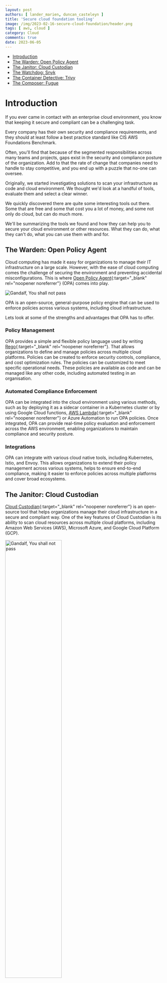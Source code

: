 ```yaml
---
layout: post
authors: [ lander_marien, duncan_casteleyn ]
title: 'Secure cloud foundation tooling'
image: /img/2023-02-16-secure-cloud-foundation/header.png
tags: [ aws, cloud ]
category: Cloud
comments: true
date: 2023-06-05
---
```


- [Introduction](#introduction)
- [The Warden: Open Policy Agent](#the-warden-open-policy-agent)
- [The Janitor: Cloud Custodian](#the-janitor-cloud-custodian)
- [The Watchdog: Snyk](#the-watchdog-snyk)
- [The Container Detective: Trivy](#the-container-detective-trivy)
- [The Composer: Fugue](#the-composer-fugue)

# Introduction

If you ever came in contact with an enterprise cloud environment,
you know that keeping it secure and compliant can be a challenging task.

Every company has their own security and compliance requirements,
and they should at least follow a best practice standard like CIS AWS Foundations Benchmark.

Often, you'll find that because of the segmented responsibilities across many teams and projects,
gaps exist in the security and compliance posture of the organization.
Add to that the rate of change that companies need to handle to stay competitive,
and you end up with a puzzle that no-one can oversee.

Originally, we started investigating solutions to scan your infrastructure as code and cloud environment.
We thought we'd look at a handful of tools, evaluate them and select a clear winner.

We quickly discovered there are quite some interesting tools out there.
Some that are free and some that cost you a lot of money,
and some not only do cloud, but can do much more.

We'll be summarizing the tools we found and how they can help you to secure your cloud environment or other resources.
What they can do, what they can't do, what you can use them with and for.

## The Warden: Open Policy Agent

Cloud computing has made it easy for organizations to manage their IT infrastructure on a large scale. However, with the ease of cloud computing comes the challenge of securing the environment and preventing accidental misconfigurations. This is where [Open Policy Agent](https://www.openpolicyagent.org/){:target="_blank" rel="noopener noreferrer"} (OPA) comes into play.

<img src="{{ '/img/2023-02-16-secure-cloud-foundation/warden.png' | prepend: site.baseurl }}" alt="Gandalf, You shall not pass" class="image fit" style="margin:0px auto; max-width:60%">

OPA is an open-source, general-purpose policy engine that can be used to enforce policies across various systems, including cloud infrastructure.

Lets look at some of the strengths and advantages that OPA has to offer.

### Policy Management

OPA provides a simple and flexible policy language used by
writing [Rego](https://www.openpolicyagent.org/docs/latest/policy-language/){:target="_blank" rel="noopener
noreferrer"}.
That allows organizations to define and manage policies across multiple cloud platforms.
Policies can be created to enforce security controls, compliance, and cost optimization rules.
The policies can be customized to meet specific operational needs.
These policies are available as code and can be managed like any other code, including automated testing in an
organisation.

### Automated Compliance Enforcement

OPA can be integrated into the cloud environment using various methods, such as by deploying it as a sidecar container in a Kubernetes cluster or by using Google Cloud functions, [AWS Lambda](https://aws.amazon.com/blogs/opensource/easily-running-open-policy-agent-serverless-with-aws-lambda-and-amazon-api-gateway/){:target="_blank" rel="noopener noreferrer"} or Azure Automation to run OPA policies. 
Once integrated, OPA can provide real-time policy evaluation and enforcement across the AWS environment, enabling organizations to maintain compliance and security posture.

### Integrations

OPA can integrate with various cloud native tools, including Kubernetes, Istio, and Envoy. This allows organizations to extend their policy management across various systems, helps to ensure end-to-end compliance, making it easier to enforce policies across multiple platforms and cover broad ecosystems.

## The Janitor: Cloud Custodian

[Cloud Custodian](https://cloudcustodian.io/){:target="_blank" rel="noopener noreferrer"} is an open-source tool that helps organizations manage their cloud infrastructure in a secure and compliant way. One of the key features of Cloud Custodian is its ability to scan cloud resources across multiple cloud platforms, including Amazon Web Services (AWS), Microsoft Azure, and Google Cloud Platform (GCP).

<img src="{{ '/img/2023-02-16-secure-cloud-foundation/janitor.png' | prepend: site.baseurl }}" alt="Gandalf, You shall not pass" class="image fit" style="margin:0px auto; max-width:60%; height:60%;">

Cloud Custodian uses a policy-driven approach to scan cloud resources. Policies are written using a simple and flexible policy language that allows organizations to define and manage policies.

Following are some features with which Cloud Custodian can make governance and compliance easier.

### Automated Remediation

Cloud Custodian not only identifies policy violations but also automates the remediation process. For example, if a policy violation is identified, such as an unsecured storage bucket in AWS, Cloud Custodian can automatically take corrective actions, such as deleting the unsecured bucket or encrypting it.

### Continuous Compliance

Cloud Custodian helps organizations maintain continuous compliance by ensuring that policies are enforced at all times. The tool can detect any changes in the cloud infrastructure that may violate the policies and take corrective actions in real-time.

### Cost Optimization

Cloud Custodian also helps organizations optimize cloud costs by automating the deletion of unused resources, enforcing tagging policies to identify unused resources, and providing reports on cost savings.

## The Watchdog: Snyk

[Snyk](https://snyk.io/){:target="_blank" rel="noopener noreferrer"} is a cloud security platform that helps you to get end-to-end insight into your security footprint.

<img src="{{ '/img/2023-02-16-secure-cloud-foundation/snyk.png' | prepend: site.baseurl }}" alt="Gandalf, You shall not pass" class="image fit" style="margin:0px auto; max-width:60%; height:60%">

### Code scanning

Snyk can scan your code for vulnerabilities and compliance issues,
by example security issues like sql injection or path traversal vulnerabilities.

You might then ask: "How can it help me solve them?"
They have a data flow window that shows you the entry point and method invocation of the vulnerability, which shows you
the entire stack path to the vulnerability in your source code.
This helps you in assessing what the impact of a vulnerability is and how urgent you need to provide a patch for it.
This way you can, for example, determine if a method is publicly accessible or not.

To help you further with solving the vulnerability, you can read the details of the vulnerability
and the best practice for preventing it, if available.
If you thought that would be enough, they have another tab that shows 3 open source projects that had the vulnerability
and how they fixed it in their code base.

### License Scanning

You can configure Snyk to scan your open source dependencies for license issues with your dependencies,
which can be useful, for example, if your company wants to avoid using dependencies with a certain license,
because they want to commercialize the software in the future.
For example, a library that uses patents,
but its software rights don't include that you may use their patents when using their library.
The company might for various reasons not allow AGPLv3 libraries, for example, because of various reasons.

### Container scanning

Snyk can scan your container images for vulnerabilities it can do this from docker images, Amazon ECR, Docker hub, ...
You can set this up in your Kubernetes cluster, but currently Fargate is not supported.

You can automate the image updating process by using container scanning in your Git repository.
By using this method, Snyk can automatically create pull requests for you that you can test and then merge if satisfied.
This reduces your effort to stay safe and up to date.

### Infrastructure as code scanning

Snyk can scan your infrastructure as code against the CIS AWS Foundations Benchmark or you can write custom policies.
To scan your IaC, you simply have to add your Git repository that contains your IaC
and the Snyk platform will start scanning if for you.
You can also use the Snyk CLI to scan your IaC if you want to make it part of your CI/CD pipelines.
By using it this way you can make this a requirement before pull requests are merged that you pass the CLI tool's scan
or even block deployment to environments.

### Custom policies

Snyk allows you to write custom policies in Rego, but only for IaC scanning and platform policies.

OPA is easy to use because applications can easily delegate policy validation to OPA if needed.
Snyk IaC leverages OPA to do its policy scanning, according to one of their blogposts.
You get a preset of policies out the box from Snyk, and you can add your own custom policies written in Rego.

## The Container Detective: Trivy

[Trivy](https://trivy.dev/){:target="_blank" rel="noopener noreferrer"} is an open-source cli tool provided by Aqua
Security.

<img src="{{ '/img/2023-02-16-secure-cloud-foundation/Trivy.png' | prepend: site.baseurl }}" alt="Gandalf, You shall not pass" class="image fit" style="margin:0px auto; max-width:60%; height:60%">

### Container scanning

Trivy can scan container images against well-known vulnerabilities.
Trivy will scan files inside container images and container image metadata.

Trivy scans the files inside container images for:

* Vulnerabilities
* Misconfigurations
* Secrets
* Licenses

The image metadata will be scanned for:

* Misconfigurations
* Secrets

### Dependency scanning

Trivy can scan your dependencies for well known vulnerabilities.

It has a mode that automatically discovers, declarations files for various package managers.
This dependency scanning is very powerful it scans the file system for typical files used to declare dependencies,
like a `pom.xml`, but can also scan into jar and war files.

If you thought "that's nice", that's not all it can do!
It can also scan your linux systems package managers by fetching what packages are installed,
apt and apk are supported by default for alpine and ubuntu based images.

### CI/CD integration

Because Trivy is a CLI tool, it can easily be integrated in new or existing CI/CD pipelines.
To integrate it into GitHub, you could tell trivy the run should fail (exit code 1 instead of 0) only for HIGH and
Critical issues.

Trivy also maintains a [GitHub action](https://github.com/aquasecurity/trivy-action) to integrate it in GitHub actions.
But the community has created 2 additional GitHub actions.

This action has some examples of how you can integrate this with GitHub Advanced Security.

### AWS integration

Trivy can be run locally to scan your AWS environment using the AWS CLI.
The default included check scans against AWS CIS 1.2.0 benchmark.
It shows summarizes a lists of issues, and gives description of how to resolve the issue; it won't automatically fix it.

The benefit compared to AWS security hub is that here you can stop the issue from being created before merge or deploy.
While security hub would tell you after the resource already exists in AWS.

### Secret scanning

Trivy can scan your code for secrets,
because it's not like you have ever had a developer push your precious AWS access key.
(I really wonder why we suddenly have EC2s with GPU's booting up?)
It can scan for:

* AWS access key
* GCP service account
* GitHub personal access token
* GitLab personal access token
* Slack access token
* etc.

It can do this either on the file system or inside a container image.

### Configuration issues

Trivy can scan your configuration files against known configuration issues it support files like:

* Dockerfiles
* Kubernetes manifests
* Terraform
* CloudFormation
* etc.

### Custom policies

You can add your own custom policies, but you will have to write them in Rego.
Trivy uses Defsec their cloud rules engine for Docker and Kubernetes and tfsec a static analysis scanner for terraform
code,
both of these rule engines are open-source and use OPA under the hood.

## The Composer: Fugue

[Fugue](https://www.fugue.co/){:target="_blank" rel="noopener noreferrer"} is a cloud security platform that helps you
to secure your cloud environment,
it was bought by Snyk some time ago, and after this take-over Snyk started working on Snyk Cloud.

<img src="{{ '/img/2023-02-16-secure-cloud-foundation/Fugue.png' | prepend: site.baseurl }}" alt="Gandalf, You shall not pass" class="image fit" style="margin:0px auto; max-width:60%; height:60%">

### Baseline enforcement

Fugue allows you to take a snapshot of your cloud environment and use it as baseline.

This prevents anyone from making modifications to your environment that are not compliant with your baseline.

It can't recreate or delete resources, it only enforces by modifying them back to the original state of the snapshot.

A snapshot captures complete cloud resource configurations, attributes, relationships, and drift.
As an added bonus, snapshots enable deep visualization and reporting capabilities.

### Policy scanning

Fugue allows you to write policies to scan your AWS environment for compliance,
or you can use one of the pre-defined policies like CIS AWS Foundations Benchmark.

It does not provide automatic solutions to fix the violations, but has descriptions on how to fix them.

### CI/CD integration

Fugue can be integrated with your CI/CD pipeline to scan your infrastructure as code for compliance using their cli.

They have a guide on how to set this up with CircleCI,
but it should be possible to set this up with any other CI/CD tools.

### Custom policies

Fugue allows you to write custom policies in Rego.

## Conclusion

In conclusion, managing and securing cloud environments can be a complex and challenging task due to segmented responsibilities across different teams and projects. Open Policy Agent, Cloud Custodian, and Snyk are three tools of many that can help organizations enforce policies, maintain continuous compliance and governance, and optimize costs across multiple cloud platforms.

While these tools can be valuable additions to any organization’s cloud security and compliance toolset, it’s worth
noting that cloud providers also offer native solutions like AWS Security Hub, Azure Security Center/Sentinel that can
offer similar functionality.
However, the native solutions may lack the flexibility and customization options of third-party tools like OPA, Cloud
Custodian, and Snyk, which may be essential for meeting specific organizational requirements.

If you find this post helpful, be sure to keep an eye out for our upcoming follow-up post,
we'll be diving deeper into the practical applications of OPA and sharing some real-world use cases.
Be sure to stay tuned, so you don't miss out on valuable insights and tips.
